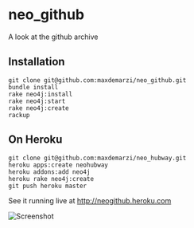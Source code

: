 neo_github
==========

A look at the github archive


Installation
----------------

    git clone git@github.com:maxdemarzi/neo_github.git
    bundle install
    rake neo4j:install
    rake neo4j:start
    rake neo4j:create
    rackup

On Heroku
---------

    git clone git@github.com:maxdemarzi/neo_hubway.git
    heroku apps:create neohubway
    heroku addons:add neo4j
    heroku rake neo4j:create
    git push heroku master

See it running live at http://neogithub.heroku.com

![Screenshot](https://raw.github.com/maxdemarzi/neo_github/master/neo_github.png)